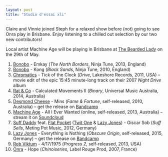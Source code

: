 ```yaml
---
layout: post
title: "Studio d'essai xli"
---
```


Claire and Vinnie joined Steph for a relaxed show before (not) going to see Onra play in Brisbane. Enjoy listening to a chilled out selection by our two new contributors!

Local artist Machine Age will be playing in Brisbane at [The Bearded Lady](http://www.thebeardedlady.com.au/) on the 29th of May.

1. [Bonobo](http://musicbrainz.org/artist/9a709693-b4f8-4da9-8cc1-038c911a61be) - Emkay (_The North Borders_, Ninja Tune, 2013, England)
1. [Bonobo](http://musicbrainz.org/artist/9a709693-b4f8-4da9-8cc1-038c911a61be) - Kong (_Black Sands_, Ninja Tune, 2010, England)
1. [Chromatics](http://musicbrainz.org/artist/c89ea689-c053-4d97-bada-8b81a6236f58) - Tick of the Clock (_Drive_, Lakeshore Records, 2011, USA) – movie edit of the epic 15:45 minute-long track on their 2007 _Night Drive_ album
1. [Rat & Co](http://musicbrainz.org/artist/cc244bb5-cfa9-4511-a6ea-67cafcfcd91d) - Calculated Movements II (_Binary_, Universal Music Australia, 2014, Australia)
1. [Desmond Cheese](http://musicbrainz.org/artist/bc8e331b-b164-461a-a9b7-709e3e4615e4) - Mins (_Fame & Fortune_, self-released, 2010, Australia) – get the release on [Bandcamp](https://desmondcheese.bandcamp.com/album/fame-and-fortune)
1. [Machine Age](http://musicbrainz.org/artist/afa79624-da5f-4d89-bb94-dbd4a70e9561) - All I Ever Wanted (online, self-released, 2013, Australia) – stream it on [Soundcloud](https://soundcloud.com/adrian-mauro-2/all-i-ever-wanted)
1. [Suff Daddy](http://musicbrainz.org/artist/79001b57-792f-42d8-a580-cfd1f709cd6d) feat. [Flat Pocket](http://musicbrainz.org/artist/736af6d4-8468-419c-bfd2-4ed7c580d60f) ([Twit One](http://musicbrainz.org/artist/02658d31-ab1e-45fe-8bcc-a69bec6bcc57) & [Lazy Jones](http://musicbrainz.org/artist/014976d1-75ab-4426-bf78-7ac7004c89d6)) - Giscar Sob (_Suff Sells_, Meting Pot Music, 2012, Germany)
1. [Lazy Jones](http://musicbrainz.org/artist/014976d1-75ab-4426-bf78-7ac7004c89d6) - Everything is Nothing (_Obscure Origin_, self-released, 2015, Germany) – get the release on [Bandcamp](https://lazyjonez.bandcamp.com/)
1. [Rob Viktum](http://musicbrainz.org/artist/9def5273-182b-4993-a986-3b76c5844146) - 4/17/1975 (_Progress 2_, self-released, 2013, USA)
1. [Onra](http://musicbrainz.org/artist/e6a76b1d-2cbb-4587-9c09-6b7333638a0a) - Hope (_Chinoiseries_, Label Rouge Prod, 2007, France)